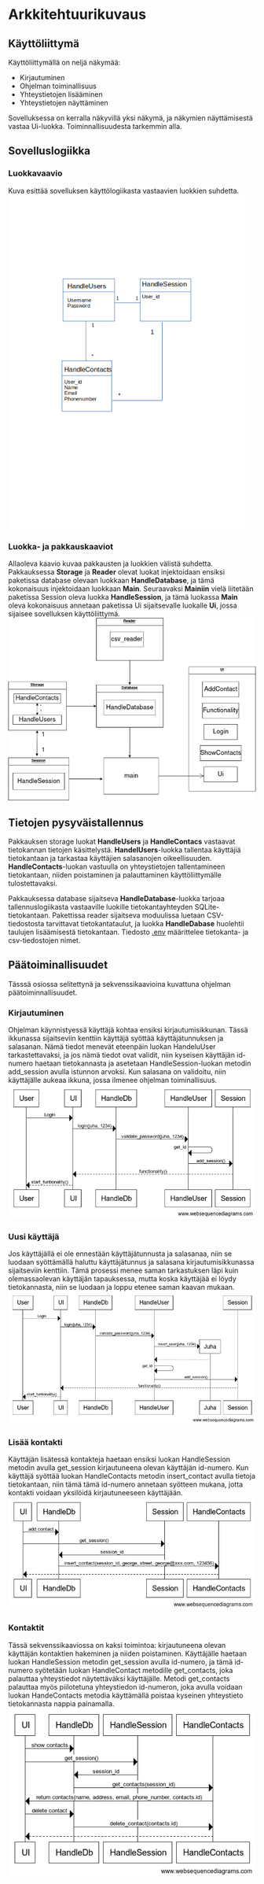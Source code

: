 # Arkkitehtuurikuvaus
## Käyttöliittymä
Käyttöliittymällä on neljä näkymää:
- Kirjautuminen
- Ohjelman toiminallisuus
- Yhteystietojen lisääminen
- Yhteystietojen näyttäminen

Sovelluksessa on kerralla näkyvillä yksi näkymä, ja näkymien näyttämisestä vastaa Ui-luokka. Toiminnallisuudesta tarkemmin alla.

## Sovelluslogiikka

### Luokkavaavio
Kuva esittää sovelluksen käyttölogiikasta vastaavien luokkien suhdetta. <br>
![luokat](https://github.com/vaisajuh/ot-harjoitustyo/blob/master/dokumentaatio/kuvat/luokat1.png)

### Luokka- ja pakkauskaaviot
Allaoleva kaavio kuvaa pakkausten ja luokkien välistä suhdetta. Pakkauksessa <strong>Storage</strong> ja <strong>Reader</strong> olevat luokat injektoidaan ensiksi paketissa database olevaan luokkaan <strong>HandleDatabase</strong>, ja tämä kokonaisuus injektoidaan luokkaan <strong>Main</strong>. Seuraavaksi <strong>Mainiin</strong> vielä liitetään paketissa Session oleva luokka <strong>HandleSession</strong>, ja tämä luokassa <strong>Main</strong> oleva kokonaisuus annetaan paketissa Ui sijaitsevalle luokalle <strong>Ui</strong>, jossa sijaisee sovelluksen käyttöliittymä.<br>
![pakkaus](https://github.com/vaisajuh/ot-harjoitustyo/blob/master/dokumentaatio/kuvat/uusip.png)

## Tietojen pysyväistallennus
Pakkauksen storage luokat <strong>HandleUsers</strong> ja <strong>HandleContacs</strong> vastaavat tietokannan tietojen käsittelystä. <strong>HandelUsers</strong>-luokka tallentaa käyttäjiä tietokantaan ja tarkastaa käyttäjien salasanojen oikeellisuuden. <strong>HandleContacts</strong>-luokan vastuulla on yhteystietojen tallentamineen tietokantaan, niiden poistaminen ja palauttaminen käyttöliittymälle tulostettavaksi.

Pakkauksessa database sijaitseva <strong>HandleDatabase</strong>-luokka tarjoaa tallennuslogiikasta vastaaville luokille tietokantayhteyden SQLite-tietokantaan. Pakettissa reader sijaitseva moduulissa luetaan CSV-tiedostosta tarvittavat tietokantataulut, ja luokka <strong>HandleDabase</strong> huolehtii taulujen lisäämisestä tietokantaan. Tiedosto [.env](https://github.com/vaisajuh/ot-harjoitustyo/blob/master/.env) määrittelee tietokanta- ja csv-tiedostojen nimet. 

## Päätoiminallisuudet
Tässsä osiossa selitettynä ja sekvenssikaavioina kuvattuna ohjelman päätoiminnallisuudet.

### Kirjautuminen
Ohjelman käynnistyessä käyttäjä kohtaa ensiksi kirjautumisikkunan. Tässä ikkunassa sijaitseviin kenttiin käyttäjä syöttää käyttäjätunnuksen ja salasanan. Nämä tiedot menevät eteenpäin luokan HandeluUser tarkastettavaksi, ja jos nämä tiedot ovat validit, niin kyseisen käyttäjän id-numero haetaan tietokannasta ja asetetaan HandleSession-luokan metodin add_session avulla istunnon arvoksi. Kun salasana on validoitu, niin käyttäjälle aukeaa ikkuna, jossa ilmenee ohjelman toiminallisuus.
![kirjautuminen](https://github.com/vaisajuh/ot-harjoitustyo/blob/master/dokumentaatio/kuvat/kirjautuminen.png)

### Uusi käyttäjä
Jos käyttäjällä ei ole ennestään käyttäjätunnusta ja salasanaa, niin se luodaan syöttämällä haluttu käyttäjätunnus ja salasana kirjautumisikkunassa sijaitseviin kenttiin. Tämä prosessi menee saman tarkastuksen läpi kuin olemassaolevan käyttäjän tapauksessa, mutta koska käyttäjää ei löydy tietokannasta, niin se luodaan ja loppu etenee saman kaavan mukaan.
![uusi](https://github.com/vaisajuh/ot-harjoitustyo/blob/master/dokumentaatio/kuvat/uusi_kayttaja.png)

### Lisää kontakti
Käyttäjän lisätessä kontakteja haetaan ensiksi luokan HandleSession metodin avulla get_session kirjautuneena olevan käyttäjän id-numero. Kun käyttäjä syöttää luokan HandleContacts metodin insert_contact avulla tietoja tietokantaan, niin tämä tämä id-numero annetaan syötteen mukana, jotta kontakti voidaan yksilöidä kirjautuneeseen käyttäjään. 
![lisaa](https://github.com/vaisajuh/ot-harjoitustyo/blob/master/dokumentaatio/kuvat/lisaa_yhteystieto.png)

### Kontaktit
Tässä sekvenssikaaviossa on kaksi toimintoa: kirjautuneena olevan käyttäjän kontaktien hakeminen ja niiden poistaminen. Käyttäjälle haetaan luokan HandleSession metodin get_session avulla id-numero, ja tämä id-numero syötetään luokan HandleContact metodille get_contacts, joka palauttaa yhteystiedot näytettäväksi käyttäjälle. Metodi get_contacts palauttaa myös piilotetuna yhteystiedon id-numeron, joka avulla voidaan luokan HandeContacts metodia käyttämällä poistaa kyseinen yhteystieto tietokannasta nappia painamalla. 
![kontaktit](https://github.com/vaisajuh/ot-harjoitustyo/blob/master/dokumentaatio/kuvat/kontaktit.png)
